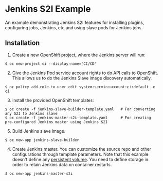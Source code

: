 # Jenkins S2I Example

An example demonstrating Jenkins S2I features for installing plugins, configuring jobs, Jenkins, etc and using slave pods for Jenkins jobs.

## Installation

1. Create a new OpenShift project, where the Jenkins server will run:

  ```
  $ oc new-project ci --display-name="CI/CD"
  ```

2. Give the Jenkins Pod service account rights to do API calls to OpenShift. This allows us to do the Jenkins Slave image discovery automatically.

  ```
  $ oc policy add-role-to-user edit system:serviceaccount:ci:default -n ci
  ```

3. Install the provided OpenShift templates:

  ```
  $ oc create -f jenkins-slave-builder-template.yaml   # For converting any S2I to Jenkins slave
  $ oc create -f jenkins-master-s2i-template.yaml      # For creating pre-configured Jenkins master using Jenkins S2I
  ```

5. Build Jenkins slave image.

  ```
  $ oc new-app jenkins-slave-builder
  ```

4. Create Jenkins master. You can customize the source repo and other configurations through template parameters. Note that this example doesn't define any [persistent volume](https://docs.openshift.com/enterprise/3.2/architecture/additional_concepts/storage.html). You need to define storage in order to retain Jenkins data on container restarts. 

  ```
  $ oc new-app jenkins-master-s2i
  ```
